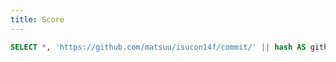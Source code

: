 ```yaml
---
title: Score
---
```


```sql scores
SELECT *, 'https://github.com/matsuu/isucon14f/commit/' || hash AS github, substring(hash, 1, 7) AS short FROM isucon14.reports ORDER BY id;
```

<LineChart data={scores} x=created_at y=score xFmt="YYYY-MM-DD hh:mm:ss">
  <ReferenceArea xMin="2024-12-08 19:00:00" xMax="2024-12-09 03:00:00" />
</LineChart>

<DataTable data={scores} rows=20>
  <Column id=id />
  <Column id=created_at fmt="YYYY-MM-DD hh:mm:ss" />
  <Column id=score />
  <Column id=github contentType=link linkLabel=short title=Commit />
  <Column id=comment />
</DataTable>

